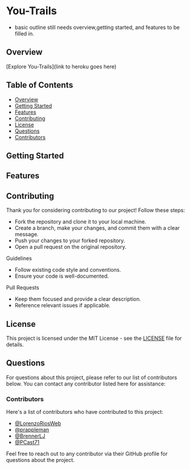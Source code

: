 # You-Trails

- basic outline still needs overview,getting started, and features to be filled in.

## Overview


[Explore You-Trails](link to heroku goes here)

## Table of Contents
- [Overview](#overview)
- [Getting Started](#getting-started)
- [Features](#features)
- [Contributing](#contributing)
- [License](#license)
- [Questions](#questions)
- [Contributors](#contributors)

## Getting Started

## Features

## Contributing

Thank you for considering contributing to our project! Follow these steps:

* Fork the repository and clone it to your local machine.
* Create a branch, make your changes, and commit them with a clear message.
* Push your changes to your forked repository.
* Open a pull request on the original repository.

Guidelines
* Follow existing code style and conventions.
* Ensure your code is well-documented.

Pull Requests
* Keep them focused and provide a clear description.
* Reference relevant issues if applicable.

## License

This project is licensed under the MIT License - see the [LICENSE](LICENSE) file for details.

## Questions

For questions about this project, please refer to our list of contributors below. You can contact any contributor listed here for assistance:

### Contributors

Here's a list of contributors who have contributed to this project:

- [@LorenzoRiosWeb](https://github.com/LorenzoRiosWeb)
- [@prappleman](https://github.com/prappleman)
- [@BrennerLJ](https://github.com/BrennerLJ)
- [@PCast71](https://github.com/PCast71)

Feel free to reach out to any contributor via their GitHub profile for questions about the project.